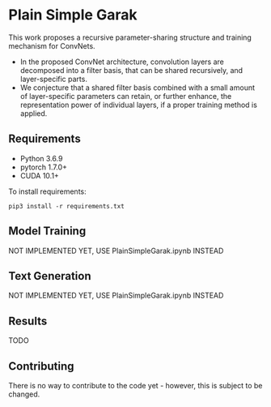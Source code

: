 # Plain Simple Garak

This work proposes a recursive parameter-sharing structure and training mechanism for ConvNets.
- In the proposed ConvNet architecture, convolution layers are decomposed into a filter basis, that can be shared recursively, and layer-specific parts.
- We conjecture that a shared filter basis combined with a small amount of layer-specific parameters can retain, or further enhance, the representation power of individual layers, if a proper training method is applied. 

## Requirements

- Python 3.6.9
- pytorch 1.7.0+
- CUDA 10.1+

To install requirements:

```setup
pip3 install -r requirements.txt
```

## Model Training

NOT IMPLEMENTED YET, USE PlainSimpleGarak.ipynb INSTEAD

## Text Generation

NOT IMPLEMENTED YET, USE PlainSimpleGarak.ipynb INSTEAD

## Results

TODO

## Contributing

There is no way to contribute to the code yet - however, this is subject to be changed.
